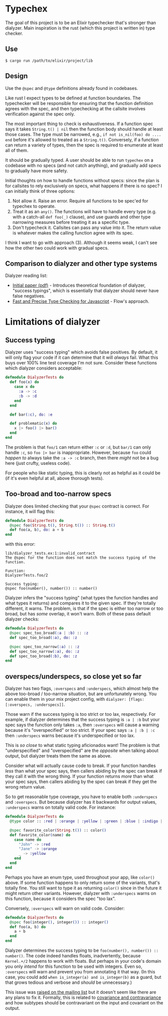 # Typechex

The goal of this project is to be an Elixir typechecker that's stronger than dialyzer. Main inspiration is the rust (which this project is written in) type checker.

## Use

`$ cargo run /path/to/elixir/project/lib`

## Design

Use the `@spec` and `@type` definitions already found in codebases.

Like rust I expect types to be defined at function boundaries. The typechecker will be responsible for ensuring that the function definition agrees with the spec, and then typechecking at the callsite involves verification against the spec only.

The most important thing to check is exhaustiveness. If a function spec says it takes `String.t() | nil` then the function body should handle at least those cases. The type must be narrowed, e.g., `if not is_nil(foo) do .... end` before it's allowed to treated as a `String.t()`. Conversely, if a function can return a variety of types, then the spec is required to enumerate at least all of them.

It should be gradually typed. A user should be able to run `typechex` on a codebase with no specs (and not catch anything), and gradually add specs to gradually have more safety.

Initial thoughts on how to handle functions without specs: since the plan is for callsites to rely exclusively on specs, what happens if there is no spec? I can initially think of three options:

1. Not allow it. Raise an error. Require all functions to be spec'ed for typechex to operate.
2. Treat it as an `any()`. The functions will have to handle every type (e.g. with a catch-all `def foo(_)` clause), and use guards and other type narrowing measures before treating it as a specific type.
3. Don't typecheck it. Callsites can pass any value into it. The return value is whatever makes the calling function agree with its spec.

I think I want to go with approach (3). Although it seems weak, I can't see how the other two could work with gradual specs.

## Comparison to dialyzer and other type systems

Dialyzer reading list:

* [Initial paper (pdf)](https://www.it.uu.se/research/group/hipe/dialyzer/publications/succ_types.pdf) - Introduces theoretical foundation of dialyzer, "success typings", which is essentially that dialyzer should never have false negatives.
* [Fast and Precise Type Checking for Javascript](https://arxiv.org/pdf/1708.08021.pdf) - Flow's approach.

# Limitations of dialyzer

## Success typing

Dialyzer uses "success typing" which avoids false positives. By default, it will only flag your code if it can determine that it will *always* fail. What this buys over 100% line test coverage I'm not sure. Consider these functions which dialyzer considers acceptable:

```ex
defmodule DialyzerTests do
  def foo(x) do
    case x do
      :a -> :c
      :b -> :d
    end
  end

  def bar(:c), do: :e

  def problematic(x) do
    x |> foo() |> bar()
  end
end
```

The problem is that `foo/1` can return either `:c` or `:d`, but `bar/1` can only handle `:c`, so `foo |> bar` is inappropriate. However, because `foo` could *happen to* always take the `:a -> :c` branch, then there *might* not be a bug here (just crufty, useless code).

For people who like static typing, this is clearly not as helpful as it could be (if it's even helpful at all, above thorough tests).

## Too-broad and too-narrow specs

Dialyzer does limited checking that your `@spec` contract is correct. For instance, it will flag this:

```ex
defmodule DialyzerTests do
  @spec foo(String.t(), String.t()) :: String.t()
  def foo(a, b), do: a + b
end

```

with this error:

```
lib/dialyzer_tests.ex:1:invalid_contract
The @spec for the function does not match the success typing of the function.

Function:
DialyzerTests.foo/2

Success typing:
@spec foo(number(), number()) :: number()
```

Dialyzer infers the "success typing" (what types the function handles and what types it returns) and compares it to the given spec. If they're totally different, it warns. The problem, is that if the spec is either too narrow or too broad, but has *some* overlap, it won't warn. Both of these pass default dialyzer checks:

```ex
defmodule DialyzerTests do
  @spec spec_too_broad(:a | :b) :: :z
  def spec_too_broad(:a), do: :z

  @spec spec_too_narrow(:a) :: :z
  def spec_too_narrow(:a), do: :z
  def spec_too_broad(:b), do: :z
end
```

## overspecs/underspecs, so close yet so far

Dialyzer has two flags, `:overspecs` and `:underspecs`, which almost help the above too-broad / too-narrow situation, but are unfortunately wrong. You can enable them in your mix project config, with `dialyzer: [flags: [:overspecs, :underspecs]]`.

Those warn if the success typing is too strict or too lax, respectively. For example, if dialyzer determines that the success typing is `:a | :b` but your spec says the function only takes `:a`, then `:overspecs` will cause a warning because it's "overspecified" or too strict. If your spec says `:a | :b | :c` then `:underspecs` warns because it's underspecified or too lax.

This is *so close* to what static typing aficionados want! The problem is that "underspecified" and "overspecified" are the *opposite* when talking about output, but dialyzer treats them the same as above.

Consider what will actually cause code to break. If your function handles *less* than what your spec says, then callers abiding by the spec can break if they call it with the wrong thing. If your function returns *more* than what your spec says, then callers abiding by the spec can break if they get the wrong return value.

So to get reasonable type coverage, you have to enable both `:underspecs` and `:overspecs`. But because dialyzer has it backwards for output values, `:underspecs` warns on totally valid code. For instance:

```ex
defmodule DialyzerTests do
  @type color :: :red | :orange | :yellow | :green | :blue | :indigo | :violet

  @spec favorite_color(String.t()) :: color()
  def favorite_color(name) do
    case name do
      "John" -> :red
      "Jane" -> :orange
      _ -> :yellow
    end
  end
end
```

Perhaps you have an enum type, used throughout your app, like `color()` above. If some function happens to only return some of the variants, that's totally fine. You still want to type it as returning `color()` since in the future it might return other variants. However, dialyzer with `:underspecs` warns on this function, because it considers the spec "too lax".

Conversely, `:overspecs` will warn on valid code. Consider:

```ex
defmodule DialyzerTests do
  @spec foo(integer(), integer()) :: integer()
  def foo(a, b) do
    a + b
  end
end
```

Dialyzer determines the success typing to be `foo(number(), number()) :: number()`. The code indeed handles floats, inadvertently, because `Kernel.+/2` happens to work with floats. But perhaps in your code's domain you only *intend* for this function to be used with integers. Even so, `:overspecs` will warn and prevent you from annotating it that way. (In this case, you could add `when is_integer(a) and is_integer(b)` as a guard, but that grows tedious and verbose and *should* be unnecessary.)

This issue was [raised on the mailing list](http://erlang.org/pipermail/erlang-questions/2017-March/091968.html) but it doesn't seem like there are any plans to fix it. Formally, this is related to [covariance and contravariance](https://en.wikipedia.org/wiki/Covariance_and_contravariance_(computer_science)) and how subtypes should be contravariant on the input and covariant on the output.
